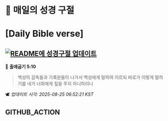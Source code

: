 # 🙏 매일의 성경 구절
# [Daily Bible verse]
## [![README에 성경구절 업데이트](https://github.com/DONGSUKA/first_test/actions/workflows/update-readme-bible.yml/badge.svg)](https://github.com/DONGSUKA/first_test/actions/workflows/update-readme-bible.yml)
<!-- START_BIBLE_VERSE -->
📖 **출애굽기 5:10**
> 백성의 감독들과 기록원들이 나가서 백성에게 말하여 이르되 바로가 이렇게 말하기를 내가 너희에게 짚을 주지 아니하리니

🕊️ _업데이트 시각: 2025-08-25 06:52:21 KST_
  <!-- END_BIBLE_VERSE -->
## GITHUB_ACTION
